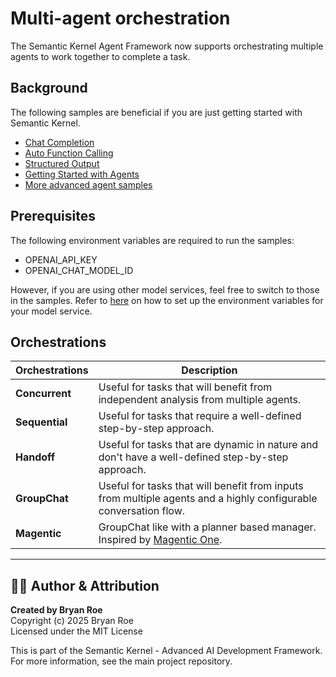 # Multi-agent orchestration

The Semantic Kernel Agent Framework now supports orchestrating multiple agents to work together to complete a task.

## Background

The following samples are beneficial if you are just getting started with Semantic Kernel.

- [Chat Completion](../../concepts/chat_completion/)
- [Auto Function Calling](../../concepts/auto_function_calling/)
- [Structured Output](../../concepts/structured_output/)
- [Getting Started with Agents](../../getting_started_with_agents/)
- [More advanced agent samples](../../concepts/agents/)

## Prerequisites

The following environment variables are required to run the samples:

- OPENAI_API_KEY
- OPENAI_CHAT_MODEL_ID

However, if you are using other model services, feel free to switch to those in the samples.
Refer to [here](../../concepts/setup/README.md) on how to set up the environment variables for your model service.

## Orchestrations

| **Orchestrations** | **Description**                                                                                                                                                                                     |
| ------------------ | --------------------------------------------------------------------------------------------------------------------------------------------------------------------------------------------------- |
| **Concurrent**     | Useful for tasks that will benefit from independent analysis from multiple agents.                                                                                                                  |
| **Sequential**     | Useful for tasks that require a well-defined step-by-step approach.                                                                                                                                 |
| **Handoff**        | Useful for tasks that are dynamic in nature and don't have a well-defined step-by-step approach.                                                                                                    |
| **GroupChat**      | Useful for tasks that will benefit from inputs from multiple agents and a highly configurable conversation flow.                                                                                    |
| **Magentic**   | GroupChat like with a planner based manager. Inspired by [Magentic One](https://www.microsoft.com/en-us/research/articles/magentic-one-a-generalist-multi-agent-system-for-solving-complex-tasks/). |


---

## 👨‍💻 Author & Attribution

**Created by Bryan Roe**  
Copyright (c) 2025 Bryan Roe  
Licensed under the MIT License

This is part of the Semantic Kernel - Advanced AI Development Framework.
For more information, see the main project repository.
